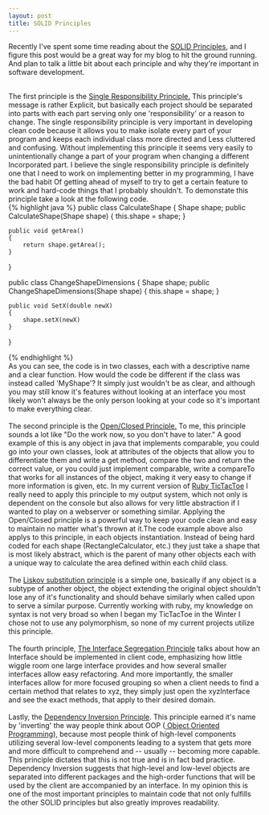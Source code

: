 ```yaml
---
layout: post
title: SOLID Principles 
---
```


Recently I've spent some time reading about the <a href= "http://en.wikipedia.org/wiki/SOLID_(object-oriented_design)">SOLID Principles</a>, and I figure this post would be a great way for my blog to hit the ground running. And plan to talk a little bit about each principle and why they're important in software development.<br><br>


The first principle is the <a href= "http://en.wikipedia.org/wiki/Single_responsibility_principle">Single Responsibility Principle.</a> This principle's message is rather
Explicit, but basically each project should be separated into parts with each part serving only one 'responsibility' or a reason to change. The single responsibility principle is very important in developing clean code because it allows you to make isolate every part of your program and keeps each individual class more directed and
Less cluttered and confusing. Without implementing this principle it seems very easily to unintentionally change a part of your program when changing a different
Incorporated part. I believe the single responsibility principle is definitely one that I need to work on implementing better in my programming, I have the bad habit
Of getting ahead of myself to try to get a certain feature to work and hard-code things that I probably shouldn't. To demonstate this principle take a look at the following code.
<br>
{% highlight java %}
public class CalculateShape {
    Shape shape;
    public CalculateShape(Shape shape)
    {
        this.shape = shape;
    }

    public void getArea()
    {
        return shape.getArea();
    }
}

public class ChangeShapeDimensions {
    Shape shape;
    public ChangeShapeDimensions(Shape shape)
    {
        this.shape = shape;
    }

    public void SetX(double newX)
    {
        shape.setX(newX)
    }
}

{% endhighlight %}
<br>
As you can see, the code is in two classes, each with a descriptive name and a clear function. How would the code be different if the class was instead called 'MyShape'? It simply just wouldn't be as clear, and although you may still know it's features without looking at an interface you most likely won't always be the only person looking at your code so it's important to make everything clear.
<br>
<br>
The second principle is the <a href= "http://en.wikipedia.org/wiki/Open/closed_principle">Open/Closed Principle.</a> To me, this principle sounds a lot like "Do the work now, so you don't have to later." A good example of this is any object in java that implements comparable, you could go into your own classes, look at attributes of the objects that allow you to differentiate them and write a get method, compare the two and return the correct value, or you could just implement comparable, write a compareTo that works for all instances of the object, making it very easy to change if more information is given, etc. In my current version of <a href= "https://github.com/tcmcgee/TicTacToeRuby">Ruby TicTacToe</a> I really need to apply this principle to my output system, which not only is dependent on the console but also allows for very little abstraction if I wanted to play on a webserver or something similar. Applying the Open/Closed principle is a powerful way to keep your code clean and easy to maintain no matter what's thrown at it.The code example above also applys to this principle, in each objects instantiation. Instead of being hard coded for each shape (RectangleCalculator, etc.) they just take a shape that is most likely abstract, which is the parent of many other objects each with a unique way to calculate the area defined within each child class.
<br>
<br>
The <a href = "http://en.wikipedia.org/wiki/Liskov_substitution_principle"> Liskov substitution principle</a> is a simple one, basically if any object is a subtype of another object, the object extending the original object shouldn't lose any of it's functionality and should behave similarly when called upon to serve a similar purpose. Currently working with ruby, my knowledge on syntax is not very broad so when I began my TicTacToe in the Winter I chose not to use any polymorphism, so none of my current projects utilize this principle.
<br>
<br>
The fourth principle, <a href = "http://en.wikipedia.org/wiki/Interface_segregation_principle"> The Interface Segregation Principle</a> talks about how an Interface should be implemented in client code, emphasizing how little wiggle room one large interface provides and how several smaller interfaces allow easy refactoring. And more importantly, the smaller interfaces allow for more focused grouping so when a client needs to find a certain method that relates to xyz, they simply just open the xyzInterface and see the exact methods, that apply to their desired domain.
<br>
<br>
Lastly, the <a href = "http://en.wikipedia.org/wiki/Dependency_inversion_principle"> Dependency Inversion Principle</a>. This principle earned it's name by 'inverting' the way people think about OOP (<a href = "http://en.wikipedia.org/wiki/Object-oriented_programming"> Object Oriented Programming</a>), because most people think of high-level components utilizing several low-level components leading to a system that gets more and more difficult to comprehend and -- usually -- becoming more capable. This principle dictates that this is not true and is in fact bad practice. Dependency Inversion suggests that high-level and low-level objects are separated into different packages and the high-order functions that will be used by the client are accompanied by an interface. In my opinion this is one of the most important principles to maintain code that not only fulfills the other SOLID principles but also greatly improves readability.
<br>
<br>